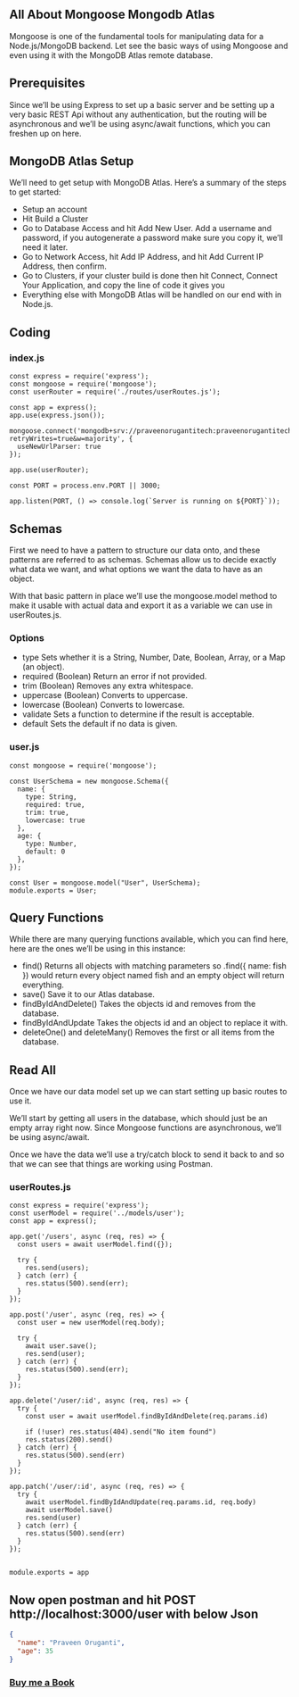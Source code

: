 ## All About Mongoose Mongodb Atlas

Mongoose is one of the fundamental tools for manipulating data for a Node.js/MongoDB backend. 
Let see the basic ways of using Mongoose and even using it with the MongoDB Atlas remote database.

## Prerequisites
Since we’ll be using Express to set up a basic server and be setting up a very basic REST Api without any authentication, 
but the routing will be asynchronous and we’ll be using async/await functions, which you can freshen up on here.

## MongoDB Atlas Setup

We’ll need to get setup with MongoDB Atlas. Here’s a summary of the steps to get started:

- Setup an account
- Hit Build a Cluster
- Go to Database Access and hit Add New User. Add a username and password, if you autogenerate a password make sure you copy it, we’ll need it later.
- Go to Network Access, hit Add IP Address, and hit Add Current IP Address, then confirm.
- Go to Clusters, if your cluster build is done then hit Connect, Connect Your Application, and copy the line of code it gives you
- Everything else with MongoDB Atlas will be handled on our end with in Node.js.

## Coding

### index.js

```JS
const express = require('express');
const mongoose = require('mongoose');
const userRouter = require('./routes/userRoutes.js');

const app = express();
app.use(express.json());

mongoose.connect('mongodb+srv://praveenorugantitech:praveenorugantitech@praveenorugantitech.pbbsv.mongodb.net/user?retryWrites=true&w=majority', {
  useNewUrlParser: true
});

app.use(userRouter);

const PORT = process.env.PORT || 3000;

app.listen(PORT, () => console.log(`Server is running on ${PORT}`));

```

## Schemas
First we need to have a pattern to structure our data onto, and these patterns are referred to as schemas. Schemas allow us to decide exactly what data we want, and what options we want the data to have as an object.

With that basic pattern in place we’ll use the mongoose.model method to make it usable with actual data and export it as a variable we can use in userRoutes.js.

### Options
- type Sets whether it is a String, Number, Date, Boolean, Array, or a Map (an object).
- required (Boolean) Return an error if not provided.
- trim (Boolean) Removes any extra whitespace.
- uppercase (Boolean) Converts to uppercase.
- lowercase (Boolean) Converts to lowercase.
- validate Sets a function to determine if the result is acceptable.
- default Sets the default if no data is given.

### user.js

```JS
const mongoose = require('mongoose');

const UserSchema = new mongoose.Schema({
  name: {
    type: String,
    required: true,
    trim: true,
    lowercase: true
  },
  age: {
    type: Number,
    default: 0
  },
});

const User = mongoose.model("User", UserSchema);
module.exports = User;
```

## Query Functions
While there are many querying functions available, which you can find here, here are the ones we’ll be using in this instance:

- find() Returns all objects with matching parameters so .find({ name: fish }) would return every object named fish and an empty object will return everything.
- save() Save it to our Atlas database.
- findByIdAndDelete() Takes the objects id and removes from the database.
- findByIdAndUpdate Takes the objects id and an object to replace it with.
- deleteOne() and deleteMany() Removes the first or all items from the database.

## Read All
Once we have our data model set up we can start setting up basic routes to use it.

We’ll start by getting all users in the database, which should just be an empty array right now. Since Mongoose functions are asynchronous, we’ll be using async/await.

Once we have the data we’ll use a try/catch block to send it back to and so that we can see that things are working using Postman.

### userRoutes.js

```JS
const express = require('express');
const userModel = require('../models/user');
const app = express();

app.get('/users', async (req, res) => {
  const users = await userModel.find({});

  try {
    res.send(users);
  } catch (err) {
    res.status(500).send(err);
  }
});

app.post('/user', async (req, res) => {
  const user = new userModel(req.body);

  try {
    await user.save();
    res.send(user);
  } catch (err) {
    res.status(500).send(err);
  }
});

app.delete('/user/:id', async (req, res) => {
  try {
    const user = await userModel.findByIdAndDelete(req.params.id)

    if (!user) res.status(404).send("No item found")
    res.status(200).send()
  } catch (err) {
    res.status(500).send(err)
  }
});

app.patch('/user/:id', async (req, res) => {
  try {
    await userModel.findByIdAndUpdate(req.params.id, req.body)
    await userModel.save()
    res.send(user)
  } catch (err) {
    res.status(500).send(err)
  }
});


module.exports = app

```
## Now open postman and hit POST http://localhost:3000/user with below Json

``` JSON
{
  "name": "Praveen Oruganti",
  "age": 35
}
``` 

### [Buy me a Book](https://www.buymeacoffee.com/praveenoruganti)


